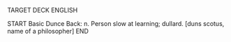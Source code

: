 TARGET DECK
ENGLISH

START
Basic
Dunce
Back: n. Person slow at learning; dullard. [duns scotus, name of a philosopher]
END
